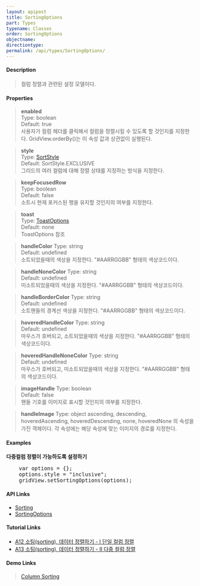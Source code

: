 ```yaml
---
layout: apipost
title: SortingOptions
part: Types
typename: Classes
order: SortingOptions
objectname: 
directiontype: 
permalink: /api/types/SortingOptions/
---
```



#### Description

> 컬럼 정렬과 관련된 설정 모델이다.

#### Properties

> **enabled**  
> Type: boolean  
> Default: true  
> 사용자가 컬럼 헤더를 클릭해서 컬럼을 정렬시킬 수 있도록 할 것인지를 지정한다. GridView.orderBy()는 이 속성 값과 상관없이 실행된다.  

> **style**  
> Type: [SortStyle](/api/types/SortStyle)  
> Default: SortStyle.EXCLUSIVE     
> 그리드의 여러 컬럼에 대해 정렬 상태를 지정하는 방식을 지정한다.

> **keepFocusedRow**  
> Type: boolean  
> Default: false  
> 소트시 현재 포커스된 행을 유지할 것인지의 여부를 지정한다.  

> **toast**  
> Type: [ToastOptions](/api/types/ToastOptions)  
> Default: none  
> ToastOptions 참조

> **handleColor**
> Type: string  
> Default: undefined  
> 소트되었을때의 색상을 지정한다. "#AARRGGBB" 형태의 색상코드이다.  

> **handleNoneColor**
> Type: string  
> Default: undefined  
> 미소트되었을때의 색상을 지정한다. "#AARRGGBB" 형태의 색상코드이다.  

> **handleBorderColor**
> Type: string  
> Default: undefined  
> 소트핸들의 경계선 색상을 지정한다. "#AARRGGBB" 형태의 색상코드이다.  

> **hoveredHandleColor**
> Type: string  
> Default: undefined  
> 마우스가 호버되고, 소트되었을때의 색상을 지정한다. "#AARRGGBB" 형태의 색상코드이다.  

> **hoveredHandleNoneColor**
> Type: string  
> Default: undefined  
> 마우스가 호버되고, 미소트되었을때의 색상을 지정한다. "#AARRGGBB" 형태의 색상코드이다.  

> **imageHandle**
> Type: boolean  
> Default: false  
> 핸들 기호를 이미지로 표시할 것인지의 여부를 지정한다.  

> **handleImage**
> Type: object
> ascending, descending, hoveredAscending, hoveredDescending, none, hoveredNone 의 속성을 가진 객체이다. 각 속성에는 해당 속성에 맞는 이미지의 경로를 지정한다.  

#### Examples

**다중컬럼 정렬이 가능하도록 설정하기**

<pre class="prettyprint">
    var options = {};
    options.style = "inclusive";
    gridView.setSortingOptions(options);
</pre>

    
#### API Links

* [Sorting](/api/features/Sorting/)
* [SortingOptions](/api/types/SortingOptions/)

#### Tutorial Links

* [A12 소팅(sorting), 데이터 정렬하기 - I 단일 컬럼 정렬](http://help.realgrid.com/tutorial/a12/)
* [A13 소팅(sorting), 데이터 정렬하기 - II 다중 컬럼 정렬](http://help.realgrid.com/tutorial/a13/)

#### Demo Links

> [Column Sorting](http://demo.realgrid.net/Demo/ColumnSorting)
